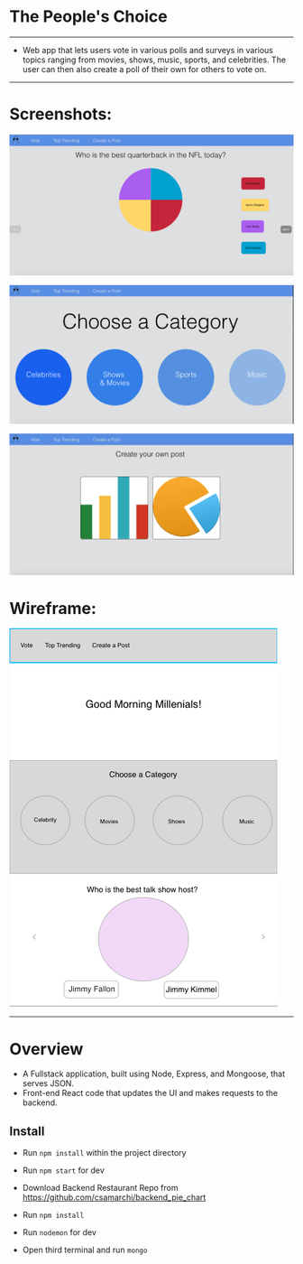 # The People's Choice

- - - - - - - - - - - - - - - - - - - - - - - - - - - - - - - - - - - - - - - - - - - - - - - - - - - - - - - - - - - - - - -

* Web app that lets users vote in various polls and surveys in various topics ranging from movies, shows, music, sports, and celebrities. The user can then also create a poll of their own for others to vote on.  

- - - - - - - - - - - - - - - - - - - - - - - - - - - - - - - - - - - - - - - - - - - - - - - - - - - - - - - - - - - - - - -
# Screenshots:

![alt text](/public/carousel_shot.png)

![alt text](/public/category_page.png)

![alt text](/public/create_page.png)

# Wireframe:

![alt text](/public/wireframe.png)

- - - - - - - - - - - - - - - - - - - - - - - - - - - - - - - - - - - - - - - - - - - - - - - - - - - - - - - - - - - - - - -

# Overview

* A Fullstack application, built using Node, Express, and Mongoose, that serves JSON.
* Front-end React code that updates the UI and makes requests to the backend.


## Install

* Run `npm install` within the project directory
* Run `npm start` for dev

* Download Backend Restaurant Repo from https://github.com/csamarchi/backend_pie_chart
* Run `npm install`
* Run `nodemon` for dev

* Open third terminal and run `mongo`
